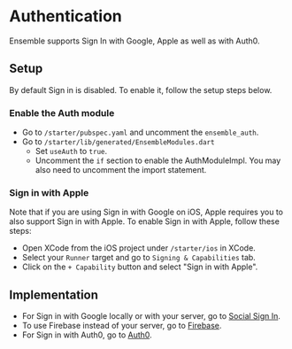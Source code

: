 # Authentication
Ensemble supports Sign In with Google, Apple as well as with Auth0.

## Setup
By default Sign in is disabled. To enable it, follow the setup steps below.

### Enable the Auth module
- Go to `/starter/pubspec.yaml` and uncomment the `ensemble_auth`.
- Go to `/starter/lib/generated/EnsembleModules.dart`
  - Set `useAuth` to `true`.
  - Uncomment the `if` section to enable the AuthModuleImpl. You may also need to uncomment the import statement.

### Sign in with Apple
Note that if you are using Sign in with Google on iOS, Apple requires you to also support Sign in with Apple. To enable Sign in with Apple, follow these steps:
- Open XCode from the iOS project under `/starter/ios` in XCode.
- Select your `Runner` target and go to `Signing & Capabilities` tab.
- Click on the `+ Capability` button and select "Sign in with Apple".

## Implementation
- For Sign in with Google locally or with your server, go to [Social Sign In](/authentication/social-signin).
- To use Firebase instead of your server, go to [Firebase](/authentication/firebase).
- For Sign in with Auth0, go to [Auth0](/authentication/auth0).
